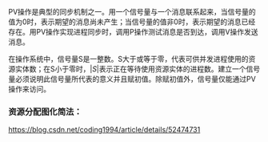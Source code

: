 PV操作是典型的同步机制之一。用一个信号量与一个消息联系起来，当信号量的值为0时，表示期望的消息尚未产生；当信号量的值非0时，表示期望的消息已经存在。用PV操作实现进程同步时，调用P操作测试消息是否到达，调用V操作发送消息。


在操作系统中，信号量S是一整数。S大于或等于零，代表可供并发进程使用的资源实体数；在S小于零时，$|S|$表示正在等待使用资源实体的进程数。建立一个信号量必须说明此信号量所代表的意义并且赋初值。除赋初值外，信号量仅能通过PV操作来访问。



### 资源分配图化简法：
https://blog.csdn.net/coding1994/article/details/52474731